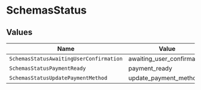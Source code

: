 # SchemasStatus


## Values

| Name                                    | Value                                   |
| --------------------------------------- | --------------------------------------- |
| `SchemasStatusAwaitingUserConfirmation` | awaiting_user_confirmation              |
| `SchemasStatusPaymentReady`             | payment_ready                           |
| `SchemasStatusUpdatePaymentMethod`      | update_payment_method                   |